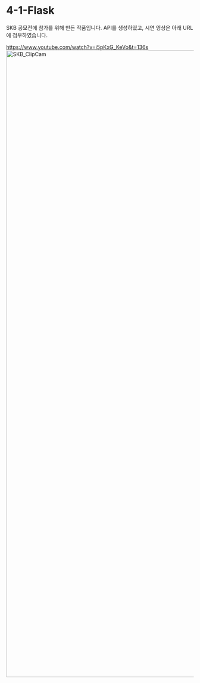 # 4-1-Flask

SKB 공모전에 참가를 위해 만든 작품입니다.
API를 생성하였고, 시연 영상은 아래 URL에 첨부하였습니다.

https://www.youtube.com/watch?v=i5pKxG_KeVo&t=136s
<img width="1680" alt="SKB_ClipCam" src="https://user-images.githubusercontent.com/34998051/54665863-952de280-4b2b-11e9-9f1e-8b9e08ae8d6f.png">

